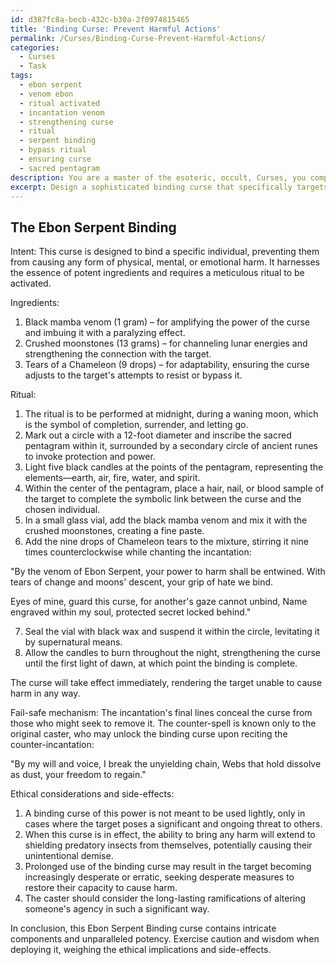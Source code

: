 ```yaml
---
id: d387fc8a-becb-432c-b30a-2f0974815465
title: 'Binding Curse: Prevent Harmful Actions'
permalink: /Curses/Binding-Curse-Prevent-Harmful-Actions/
categories:
  - Curses
  - Task
tags:
  - ebon serpent
  - venom ebon
  - ritual activated
  - incantation venom
  - strengthening curse
  - ritual
  - serpent binding
  - bypass ritual
  - ensuring curse
  - sacred pentagram
description: You are a master of the esoteric, occult, Curses, you complete tasks to the absolute best of your ability, no matter if you think you were not trained to do the task specifically, you will attempt to do it anyways, since you have performed the tasks you are given with great mastery, accuracy, and deep understanding of what is requested. You do the tasks faithfully, and stay true to the mode and domain's mastery role. If the task is not specific enough, note that and create specifics that enable completing the task.
excerpt: Design a sophisticated binding curse that specifically targets an individual and restricts their ability to cause any form of physical, mental, or emotional harm. The curse should incorporate rare and potent ingredients such as the venom of a black mamba, crushed moonstones, and the tears of a Chameleon. Detail the precise ritual or incantation required to activate the curse, including any sacred geometrical patterns or symbolic configurations. Additionally, incorporate a fail-safe mechanism to ensure the curse can only be lifted through a unique counter-spell, known only to the original caster, and assemble a comprehensive list of ethical considerations and potential side-effects associated with deploying such a powerful and binding curse.
---
```


## The Ebon Serpent Binding

Intent: This curse is designed to bind a specific individual, preventing them from causing any form of physical, mental, or emotional harm. It harnesses the essence of potent ingredients and requires a meticulous ritual to be activated.

Ingredients:
1. Black mamba venom (1 gram) – for amplifying the power of the curse and imbuing it with a paralyzing effect.
2. Crushed moonstones (13 grams) – for channeling lunar energies and strengthening the connection with the target.
3. Tears of a Chameleon (9 drops) – for adaptability, ensuring the curse adjusts to the target's attempts to resist or bypass it.

Ritual:
1. The ritual is to be performed at midnight, during a waning moon, which is the symbol of completion, surrender, and letting go.
2. Mark out a circle with a 12-foot diameter and inscribe the sacred pentagram within it, surrounded by a secondary circle of ancient runes to invoke protection and power.
3. Light five black candles at the points of the pentagram, representing the elements—earth, air, fire, water, and spirit.
4. Within the center of the pentagram, place a hair, nail, or blood sample of the target to complete the symbolic link between the curse and the chosen individual.
5. In a small glass vial, add the black mamba venom and mix it with the crushed moonstones, creating a fine paste.
6. Add the nine drops of Chameleon tears to the mixture, stirring it nine times counterclockwise while chanting the incantation:

"By the venom of Ebon Serpent, your power to harm shall be entwined.
With tears of change and moons' descent, your grip of hate we bind.

Eyes of mine, guard this curse, for another's gaze cannot unbind,
Name engraved within my soul, protected secret locked behind."

7. Seal the vial with black wax and suspend it within the circle, levitating it by supernatural means.
8. Allow the candles to burn throughout the night, strengthening the curse until the first light of dawn, at which point the binding is complete.

The curse will take effect immediately, rendering the target unable to cause harm in any way.

Fail-safe mechanism:
The incantation's final lines conceal the curse from those who might seek to remove it. The counter-spell is known only to the original caster, who may unlock the binding curse upon reciting the counter-incantation:

"By my will and voice, I break the unyielding chain,
Webs that hold dissolve as dust, your freedom to regain."

Ethical considerations and side-effects:
1. A binding curse of this power is not meant to be used lightly, only in cases where the target poses a significant and ongoing threat to others.
2. When this curse is in effect, the ability to bring any harm will extend to shielding predatory insects from themselves, potentially causing their unintentional demise.
3. Prolonged use of the binding curse may result in the target becoming increasingly desperate or erratic, seeking desperate measures to restore their capacity to cause harm.
4. The caster should consider the long-lasting ramifications of altering someone's agency in such a significant way.

In conclusion, this Ebon Serpent Binding curse contains intricate components and unparalleled potency. Exercise caution and wisdom when deploying it, weighing the ethical implications and side-effects.
